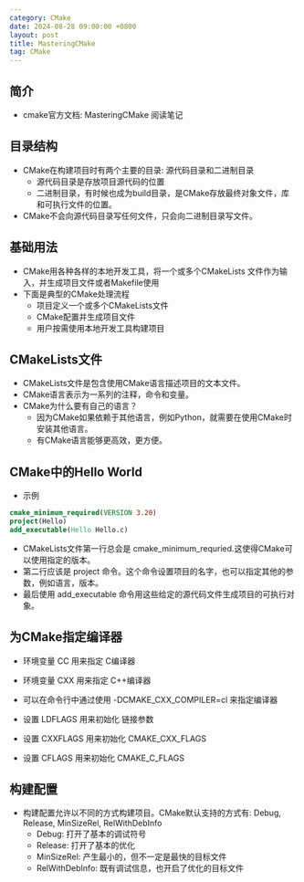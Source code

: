 ```yaml
---
category: CMake
date: 2024-08-28 09:00:00 +0800
layout: post
title: MasteringCMake
tag: CMake
---
```

## 简介

+ cmake官方文档: MasteringCMake 阅读笔记

## 目录结构

+ CMake在构建项目时有两个主要的目录: 源代码目录和二进制目录
  + 源代码目录是存放项目源代码的位置
  + 二进制目录，有时候也成为build目录，是CMake存放最终对象文件，库和可执行文件的位置。
+ CMake不会向源代码目录写任何文件，只会向二进制目录写文件。

## 基础用法

+ CMake用各种各样的本地开发工具，将一个或多个CMakeLists 文件作为输入，并生成项目文件或者Makefile使用
+ 下面是典型的CMake处理流程
  + 项目定义一个或多个CMakeLists文件
  + CMake配置并生成项目文件
  + 用户按需使用本地开发工具构建项目

## CMakeLists文件

+ CMakeLists文件是包含使用CMake语言描述项目的文本文件。
+ CMake语言表示为一系列的注释，命令和变量。
+ CMake为什么要有自己的语言？
  + 因为CMake如果依赖于其他语言，例如Python，就需要在使用CMake时安装其他语言。
  + 有CMake语言能够更高效，更方便。

## CMake中的Hello World

+ 示例
```cmake
cmake_minimum_required(VERSION 3.20)
project(Hello)
add_executable(Hello Hello.c)
```

+ CMakeLists文件第一行总会是 cmake_minimum_requried.这使得CMake可以使用指定的版本。
+ 第二行应该是 project 命令。这个命令设置项目的名字，也可以指定其他的参数，例如语言，版本。
+ 最后使用 add_executable 命令用这些给定的源代码文件生成项目的可执行对象。

## 为CMake指定编译器

+ 环境变量 CC 用来指定 C编译器
+ 环境变量 CXX 用来指定 C++编译器

+ 可以在命令行中通过使用 -DCMAKE_CXX_COMPILER=cl 来指定编译器

+ 设置 LDFLAGS 用来初始化 链接参数
+ 设置 CXXFLAGS 用来初始化 CMAKE_CXX_FLAGS
+ 设置 CFLAGS 用来初始化 CMAKE_C_FLAGS

## 构建配置 

+ 构建配置允许以不同的方式构建项目。CMake默认支持的方式有: Debug, Release, MinSizeRel, RelWithDebInfo
  + Debug: 打开了基本的调试符号
  + Release: 打开了基本的优化
  + MinSizeRel: 产生最小的，但不一定是最快的目标文件
  + RelWithDebInfo: 既有调试信息，也开启了优化的目标文件